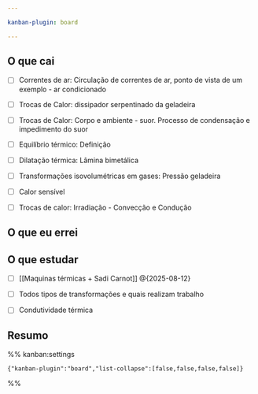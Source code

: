 ```yaml
---

kanban-plugin: board

---
```


## O que cai

- [ ] Correntes de ar: Circulação de correntes de ar, ponto de vista de um exemplo - ar condicionado
- [ ] Trocas de Calor: dissipador serpentinado da geladeira
- [ ] Trocas de Calor: Corpo e ambiente - suor. Processo de condensação e impedimento do suor
- [ ] Equilíbrio térmico: Definição
- [ ] Dilatação térmica: Lâmina bimetálica
- [ ] Transformações isovolumétricas em gases: Pressão geladeira
- [ ] Calor sensível
- [ ] Trocas de calor: Irradiação - Convecção e Condução


## O que eu errei



## O que estudar

- [ ] [[Maquinas térmicas + Sadi Carnot]] @{2025-08-12}
- [ ] Todos tipos de transformações e quais realizam trabalho
- [ ] Condutividade térmica


## Resumo





%% kanban:settings
```
{"kanban-plugin":"board","list-collapse":[false,false,false,false]}
```
%%
